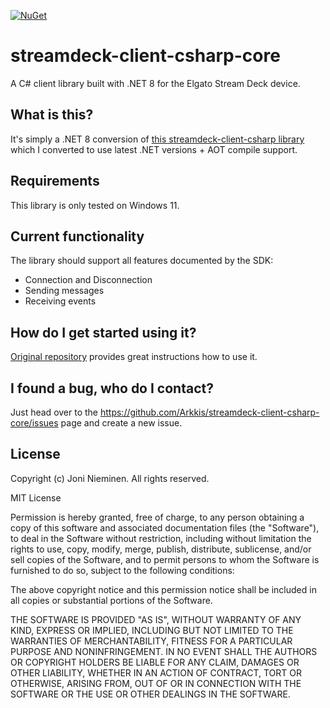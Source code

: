 [![NuGet](https://img.shields.io/nuget/v/StreamDeck.Client.Csharp.Core.svg?style=flat)](https://www.nuget.org/packages/StreamDeck.Client.Csharp.Core/)

# streamdeck-client-csharp-core

A C# client library built with .NET 8 for the Elgato Stream Deck device.

## What is this?

It's simply a .NET 8 conversion of [this streamdeck-client-csharp library](https://github.com/TyrenDe/streamdeck-client-csharp) which I converted to use latest .NET versions + AOT compile support.

## Requirements

This library is only tested on Windows 11.

## Current functionality

The library should support all features documented by the SDK:

- Connection and Disconnection
- Sending messages
- Receiving events

## How do I get started using it?

[Original repository](https://github.com/TyrenDe/streamdeck-client-csharp#how-do-i-get-started-using-it) provides great instructions how to use it.

## I found a bug, who do I contact?

Just head over to the https://github.com/Arkkis/streamdeck-client-csharp-core/issues page and create a new issue.

## License

Copyright (c) Joni Nieminen. All rights reserved.

MIT License

Permission is hereby granted, free of charge, to any person obtaining a copy of this software and associated documentation files (the "Software"), to deal in the Software without restriction, including without limitation the rights to use, copy, modify, merge, publish, distribute, sublicense, and/or sell copies of the Software, and to permit persons to whom the Software is furnished to do so, subject to the following conditions:

The above copyright notice and this permission notice shall be included in all copies or substantial portions of the Software.

THE SOFTWARE IS PROVIDED "AS IS", WITHOUT WARRANTY OF ANY KIND, EXPRESS OR IMPLIED, INCLUDING BUT NOT LIMITED TO THE WARRANTIES OF MERCHANTABILITY, FITNESS FOR A PARTICULAR PURPOSE AND NONINFRINGEMENT. IN NO EVENT SHALL THE AUTHORS OR COPYRIGHT HOLDERS BE LIABLE FOR ANY CLAIM, DAMAGES OR OTHER LIABILITY, WHETHER IN AN ACTION OF CONTRACT, TORT OR OTHERWISE, ARISING FROM, OUT OF OR IN CONNECTION WITH THE SOFTWARE OR THE USE OR OTHER DEALINGS IN THE SOFTWARE.
